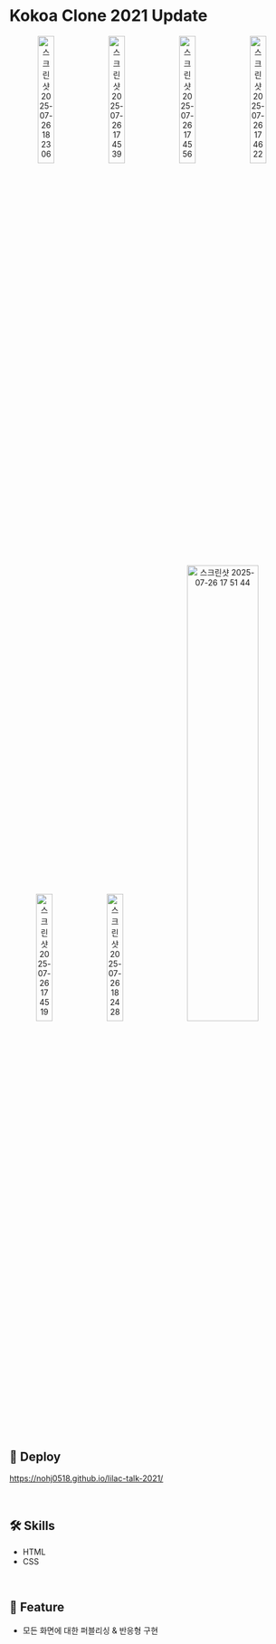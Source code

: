 # Kokoa Clone 2021 Update

<div align=center>
<img width="24%" alt="스크린샷 2025-07-26 18 23 06" src="https://github.com/user-attachments/assets/01b9e783-17f4-4a34-ae36-ee7b1bc88781" />
<img width="24%" alt="스크린샷 2025-07-26 17 45 39" src="https://github.com/user-attachments/assets/e6a312d1-2408-4c50-bf52-6850ddb6ae70" />
<img width="24%" alt="스크린샷 2025-07-26 17 45 56" src="https://github.com/user-attachments/assets/aada64e5-a70f-4c79-b5b8-b2a2c0f75474" />
<img width="24%" alt="스크린샷 2025-07-26 17 46 22" src="https://github.com/user-attachments/assets/27bacf74-500d-4899-8104-31a066895ca9" />
<img width="24%" alt="스크린샷 2025-07-26 17 45 19" src="https://github.com/user-attachments/assets/1f81fbe2-2869-4d93-b467-7873eb68ae88" />
<img  width="24%" alt="스크린샷 2025-07-26 18 24 28" src="https://github.com/user-attachments/assets/3d2c3f05-d2a7-41a8-abca-81819bf43f36" />
<img width="50%" height="806" alt="스크린샷 2025-07-26 17 51 44" src="https://github.com/user-attachments/assets/d1befdc9-7055-4d4e-a82a-3bcd509b238c" />

</div>

<br >

## 🚀 Deploy
https://nohj0518.github.io/lilac-talk-2021/

<br >

## 🛠️ Skills
- HTML
- CSS
  
<br>

## 🌈 Feature
- 모든 화면에 대한 퍼블리싱 & 반응형 구현
